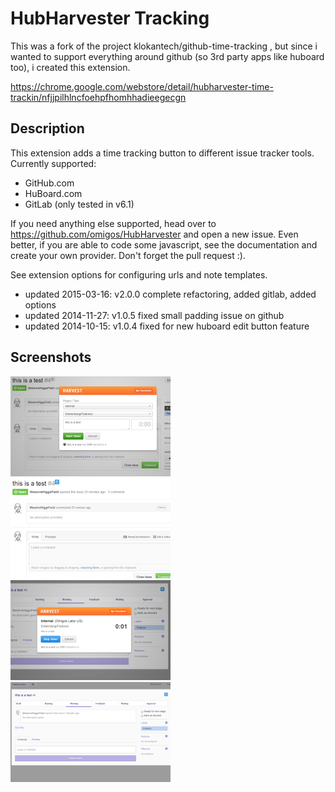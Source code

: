 HubHarvester Tracking
=====================

This was a fork of the project klokantech/github-time-tracking , but since i wanted to support
everything around github (so 3rd party apps like huboard too), i created this extension.  

https://chrome.google.com/webstore/detail/hubharvester-time-trackin/nfjjpilhlncfoehpfhomhhadieegecgn

## Description

This extension adds a time tracking button to different issue tracker tools. Currently supported:

- GitHub.com
- HuBoard.com
- GitLab (only tested in v6.1)

If you need anything else supported, head over to https://github.com/omigos/HubHarvester and open a new issue. Even better, if you are able to code some javascript, see the documentation and create your own provider. Don't forget the pull request :). 

See extension options for configuring urls and note templates.

* updated 2015-03-16: v2.0.0 complete refactoring, added gitlab, added options
* updated 2014-11-27: v1.0.5 fixed small padding issue on github
* updated 2014-10-15: v1.0.4 fixed for new huboard edit button feature

## Screenshots

<img src="/assets/screenshots/github-issue-activate.png" width="256px" height="160px" />
<img src="/assets/screenshots/github-issue-active.png" width="256px" height="160px" />
<img src="/assets/screenshots/huboard-issue-activate.png" width="256px" height="160px" />
<img src="/assets/screenshots/huboard-issue-active.png" width="256px" height="160px" />